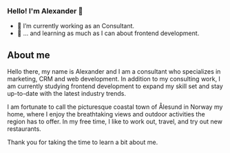 ### Hello! I'm Alexander 👋

<!--
**alexanderdyb/alexanderdyb** is a ✨ _special_ ✨ repository because its `README.md` (this file) appears on your GitHub profile.
-->

- 🔭 I’m currently working as an Consultant. 
- 🌱 ... and learning as much as I can about frontend development.

## About me

Hello there, my name is Alexander and I am a consultant who specializes in marketing, CRM and web development. In addition to my consulting work, I am currently studying frontend development to expand my skill set and stay up-to-date with the latest industry trends.

I am fortunate to call the picturesque coastal town of Ålesund in Norway my home, where I enjoy the breathtaking views and outdoor activities the region has to offer. In my free time, I like to work out, travel, and try out new restaurants.

Thank you for taking the time to learn a bit about me. 

